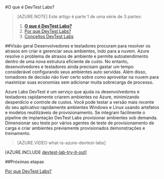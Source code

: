 <properties
    pageTitle="O que é DevTest Labs? | Microsoft Azure"
    description="Saiba como DevTest Labs pode facilitar a criar, gerenciar e monitorar o Azure máquinas virtuais"
    services="devtest-lab,virtual-machines"
    documentationCenter="na"
    authors="tomarcher"
    manager="douge"
    editor=""/>

<tags
    ms.service="devtest-lab"
    ms.workload="na"
    ms.tgt_pltfrm="na"
    ms.devlang="na"
    ms.topic="article"
    ms.date="08/25/2016"
    ms.author="tarcher"/>

#<a name="what-is-devtest-labs"></a>O que é DevTest Labs?

> [AZURE.NOTE]
> Este artigo é parte 1 de uma série de 3 partes:
> 
> 1. **[O que é DevTest Labs?](devtest-lab-overview.md)**
> 1. [Por que DevTest Labs?](devtest-lab-why.md)
> 1. [Conceitos DevTest Labs](devtest-lab-concepts.md)

##<a name="overview"></a>Visão geral
Desenvolvedores e testadores procuram para resolver os atrasos em criar e gerenciar seus ambientes, indo para a nuvem.  Azure resolve o problema de atrasos de ambiente e permite autoatendimento dentro de uma nova estrutura eficiente de custo.  No entanto, desenvolvedores e testadores ainda precisam gastar um tempo considerável configurando seus ambientes auto servidas. Além disso, tomadores de decisão não tiver certo sobre como aproveitar na nuvem para maximizar suas economias sem adicionar muita sobrecarga de processo.

Azure Labs DevTest é um serviço que ajuda os desenvolvedores e testadores rapidamente criarem ambientes no Azure, minimizando desperdício e controle de custos. Você pode testar a versão mais recente do seu aplicativo rapidamente ambientes Windows e Linux usando artefatos e modelos reutilizáveis de provisionamento. Se integram facilmente o pipeline de implantação DevTest Labs provisionar ambientes sob demanda. Dimensionar seu teste por vários agentes de teste de provisionamento de carga e criar ambientes previamente provisionados demonstrações e treinamento.

> [AZURE.VIDEO what-is-azure-devtest-labs]

[AZURE.INCLUDE [devtest-lab-try-it-out](../../includes/devtest-lab-try-it-out.md)]

##<a name="next-steps"></a>Próximas etapas

[Por que DevTest Labs?](devtest-lab-why.md)
